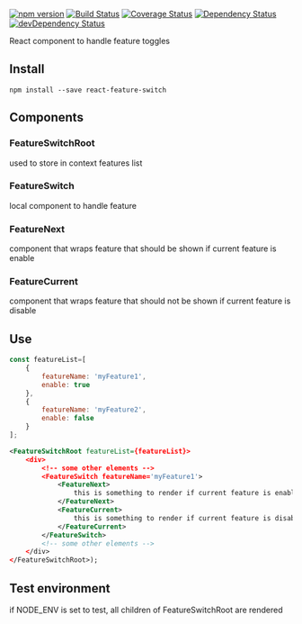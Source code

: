 [![npm version](https://badge.fury.io/js/react-feature-switch.svg)](https://badge.fury.io/js/react-feature-switch)
[![Build Status](https://travis-ci.org/mondora/react-feature-switch.svg?branch=master)](https://travis-ci.org/mondora/react-feature-switch)
[![Coverage Status](https://coveralls.io/repos/github/mondora/react-feature-switch/badge.svg?branch=master)](https://coveralls.io/github/mondora/react-feature-switch?branch=master)
[![Dependency Status](https://david-dm.org/mondora/react-feature-switch.svg)](https://david-dm.org/mondora/react-feature-switch)
[![devDependency Status](https://david-dm.org/mondora/react-feature-switch/dev-status.svg)](https://david-dm.org/mondora/react-feature-switch#info=devDependencies)

React component to handle feature toggles

## Install

`npm install --save react-feature-switch`

## Components
### FeatureSwitchRoot
used to store in context features list
### FeatureSwitch
local component to handle feature
### FeatureNext
component that wraps feature that should be shown if current feature is enable
### FeatureCurrent
component that wraps feature that should not be shown if current feature is disable

## Use

```js
const featureList=[
    {
        featureName: 'myFeature1',
        enable: true
    },
    {
        featureName: 'myFeature2',
        enable: false
    }
];
```
```xml
<FeatureSwitchRoot featureList={featureList}>
    <div>
        <!-- some other elements -->
        <FeatureSwitch featureName='myFeature1'>
            <FeatureNext>
                this is something to render if current feature is enable
            </FeatureNext>
            <FeatureCurrent>
                this is something to render if current feature is disable
            </FeatureCurrent>
        </FeatureSwitch>
        <!-- some other elements -->
    </div>
</FeatureSwitchRoot>);
```
## Test environment
if NODE_ENV is set to test, all children of FeatureSwitchRoot are rendered